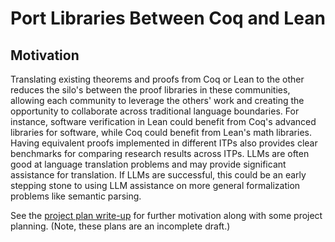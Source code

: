 # Port Libraries Between Coq and Lean

## Motivation

Translating existing theorems and proofs from Coq or Lean to the other reduces the silo's between the proof libraries in these communities, allowing each community to leverage the others' work and creating the opportunity to collaborate across traditional language boundaries. For instance, software verification in Lean could benefit from Coq's advanced libraries for software, while Coq could benefit from Lean's math libraries. Having equivalent proofs implemented in different ITPs also provides clear benchmarks for comparing research results across ITPs. LLMs are often good at language translation problems and may provide significant assistance for translation. If LLMs are successful, this could be an early stepping stone to using LLM assistance on more general formalization problems like semantic parsing.

See the [project plan write-up](https://docs.google.com/document/d/1_VU6O4HxVIlNRRcjY8KoNGtjrurlMtDQbN_gdJDsIq0) for further motivation along with some project planning. (Note, these plans are an incomplete draft.)
